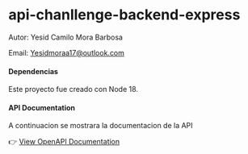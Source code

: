 # api-chanllenge-backend-express

Autor: Yesid Camilo Mora Barbosa

Email: Yesidmoraa17@outlook.com

#### Dependencias

Este proyecto fue creado con Node 18.


#### API Documentation

A continuacion se mostrara la documentacion de la API

👉 [View OpenAPI Documentation](https://petstore.swagger.io/?url=https://raw.githubusercontent.com/Camilomora117/api-chanllenge-backend-express/main/src/utils/files/oas_api.json)


